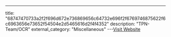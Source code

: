 ---
title: "68747470733a2f2f696d672e736869656c64732e696f2f6769746875622f6c6963656e73652f54504e2d5465616d2f4f4352"
description: "TPN-Team/OCR"
external_category: "Miscellaneous"
---[Visit Website](https://camo.githubusercontent.com/4d87ee5df2efdb278dbaf63badd091cf25717adf94794950528b5559c6b1a1ec/68747470733a2f2f696d672e736869656c64732e696f2f6769746875622f6c6963656e73652f54504e2d5465616d2f4f4352)

